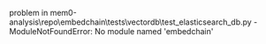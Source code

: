 problem in mem0-analysis\repo\embedchain\tests\vectordb\test_elasticsearch_db.py - ModuleNotFoundError: No module named 'embedchain'
